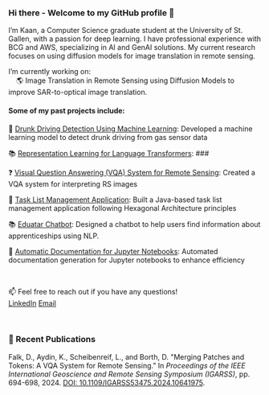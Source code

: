### Hi there - Welcome to my GitHub profile 👋

I’m Kaan, a Computer Science graduate student at the University of St. Gallen, with a passion for deep learning. I have professional experience with BCG and AWS, specializing in AI and GenAI solutions. My current research focuses on using diffusion models for image translation in remote sensing.

I’m currently working on: <br>
&nbsp;&nbsp;&nbsp; 🌎 Image Translation in Remote Sensing using Diffusion Models to improve SAR-to-optical image translation.

#### Some of my past projects include:
🍺 [Drunk Driving Detection Using Machine Learning](https://github.com/kaaydin/drunk-driving-detection): Developed a machine learning model to detect drunk driving from gas sensor data <br>

📚 [Representation Learning for Language Transformers](https://github.com/kaaydin/representation-learning-language-transformers): ### <br>

❓ [Visual Question Answering (VQA) System for Remote Sensing](https://github.com/kaaydin/vqa-remote-sensing): Created a VQA system for interpreting RS images <br>

📑 [Task List Management Application](https://github.com/kaaydin/tapas): Built a Java-based task list management application following Hexagonal Architecture principles <br>

📚 [Eduatar Chatbot](https://github.com/kaaydin/eduatar-chatbot): Designed a chatbot to help users find information about apprenticeships using NLP. <br>

📓 [Automatic Documentation for Jupyter Notebooks](https://github.com/kaaydin/automatic-notebook-documentation): Automated documentation generation for Jupyter notebooks to enhance efficiency <br>

<br>

📫 Feel free to reach out if you have any questions! <br>
[LinkedIn](https://www.linkedin.com/in/kaanaydin) 
[Email](mailto:kaanaydin95@icloud.com)

<br>

### 📄 Recent Publications
Falk, D., Aydin, K., Scheibenreif, L., and Borth, D. "Merging Patches and Tokens: A VQA System for Remote Sensing." In *Proceedings of the IEEE International Geoscience and Remote Sensing Symposium (IGARSS)*, pp. 694-698, 2024. [DOI: 10.1109/IGARSS53475.2024.10641975](https://ieeexplore.ieee.org/document/10641975).
